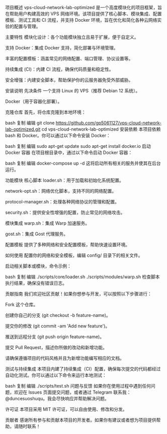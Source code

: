 项目概述
vps-cloud-network-lab-optimized 是一个高度模块化的项目框架，旨在帮助用户构建高效的 VPS 网络环境。该项目提供了核心脚本、模块集成、配置模板、测试工具和 CI 流程，并支持 Docker 环境，旨在优化和简化各种云网络实验的配置与管理。

主要特性
模块化设计：各个功能模块独立且易于扩展，便于自定义。

支持 Docker：集成 Docker 支持，简化部署与环境管理。

丰富的配置模板：涵盖常见的网络配置、端口管理、协议设置等。

持续集成 (CI)：内建 CI 流程，确保代码质量和稳定性。

安全增强：内建安全脚本，帮助保护你的云服务器免受外部威胁。

安装说明
先决条件
一个支持 Linux 的 VPS（推荐 Debian 12 系统）。

Docker（用于容器化部署）。

克隆仓库
首先，将仓库克隆到本地环境：

bash
复制
编辑
git clone https://github.com/gp5061127/vps-cloud-network-lab-optimized.git
cd vps-cloud-network-lab-optimized
安装依赖
本项目依赖 bash 和 Docker。你可以通过以下命令安装 Docker：

bash
复制
编辑
sudo apt-get update
sudo apt-get install docker.io
启动 Docker 容器
在项目根目录中，通过以下命令启动 Docker 容器：

bash
复制
编辑
docker-compose up -d
这将启动所有相关的服务并使其在后台运行。

功能模块
核心脚本
loader.sh：用于加载和初始化系统配置。

network-opt.sh：网络优化脚本，支持不同的网络配置。

protocol-manager.sh：处理各种网络协议的管理和配置。

security.sh：提供安全性增强的配置，防止常见的网络攻击。

模块集成
warp.sh：集成 Warp 加速服务。

gost.sh：集成 Gost 代理服务。

配置模板
提供了多种网络和安全配置模板，帮助快速设置环境。

如何使用
配置你的网络和安全模板，编辑 config/ 目录下的相关文件。

启动相关脚本或模块，命令示例：

bash
复制
编辑
./scripts/core/loader.sh
./scripts/modules/warp.sh
检查脚本执行结果，确保没有错误日志。

贡献指南
我们欢迎社区贡献！如果你想参与开发，可以按照以下步骤进行：

Fork 这个仓库。

创建你自己的分支 (git checkout -b feature-name)。

提交你的修改 (git commit -am 'Add new feature')。

推送到远程分支 (git push origin feature-name)。

提交 Pull Request，描述你所做的改动和新增功能。

请确保遵循项目的代码风格并且为新增功能编写相应的文档。

测试与持续集成
本项目内建了持续集成（CI）配置，确保每次提交的代码都经过自动化测试。你可以通过以下命令来运行本地测试：

bash
复制
编辑
./scripts/test.sh
问题与反馈
如果你在使用过程中遇到任何问题，欢迎在 Issues 页面提交问题，或者通过 Telegram 联系我：@duncesuoshuqu。我会尽快响应并帮助解决问题。

许可证
本项目采用 MIT 许可证，可以自由使用、修改和分发。

贡献者
感谢所有参与和贡献本项目的开发者。如果你有建议或者想为项目提供帮助，请随时联系！
